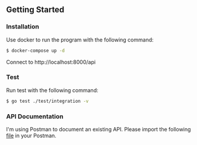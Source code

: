## Getting Started

### Installation

Use docker to run the program with the following command:

```bash
$ docker-compose up -d
```

Connect to http://localhost:8000/api

### Test

Run test with the following command:

```bash
$ go test ./test/integration -v
```

### API Documentation

I'm using Postman to document an existing API. Please import the following [file](Kumparan.postman_collection.json) in
your Postman.
